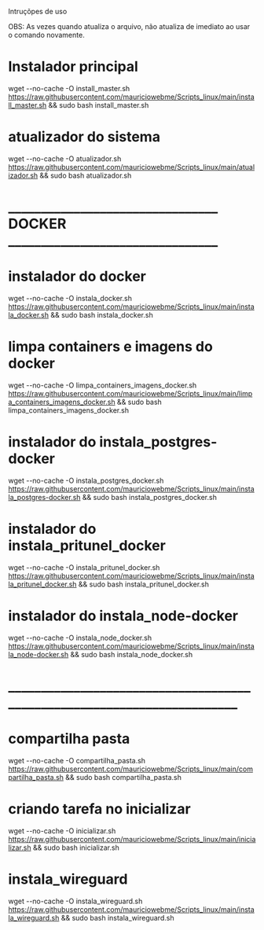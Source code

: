 Intruçõpes de uso

OBS: As vezes quando atualiza o arquivo, não atualiza de imediato ao usar o comando novamente.

# Instalador principal
wget --no-cache -O install_master.sh https://raw.githubusercontent.com/mauriciowebme/Scripts_linux/main/install_master.sh && sudo bash install_master.sh


# atualizador do sistema
wget --no-cache -O atualizador.sh https://raw.githubusercontent.com/mauriciowebme/Scripts_linux/main/atualizador.sh && sudo bash atualizador.sh

# ________________________________ DOCKER ________________________________ #

# instalador do docker 
wget --no-cache -O instala_docker.sh https://raw.githubusercontent.com/mauriciowebme/Scripts_linux/main/instala_docker.sh && sudo bash instala_docker.sh

# limpa containers e imagens do docker 
wget --no-cache -O limpa_containers_imagens_docker.sh https://raw.githubusercontent.com/mauriciowebme/Scripts_linux/main/limpa_containers_imagens_docker.sh && sudo bash limpa_containers_imagens_docker.sh

# instalador do instala_postgres-docker 
wget --no-cache -O instala_postgres_docker.sh https://raw.githubusercontent.com/mauriciowebme/Scripts_linux/main/instala_postgres-docker.sh && sudo bash instala_postgres_docker.sh

# instalador do instala_pritunel_docker 
wget --no-cache -O instala_pritunel_docker.sh https://raw.githubusercontent.com/mauriciowebme/Scripts_linux/main/instala_pritunel_docker.sh && sudo bash instala_pritunel_docker.sh

# instalador do instala_node-docker 
wget --no-cache -O instala_node_docker.sh https://raw.githubusercontent.com/mauriciowebme/Scripts_linux/main/instala_node-docker.sh && sudo bash instala_node_docker.sh

# ________________________________________________________________________ #

# compartilha pasta
wget --no-cache -O compartilha_pasta.sh https://raw.githubusercontent.com/mauriciowebme/Scripts_linux/main/compartilha_pasta.sh && sudo bash compartilha_pasta.sh

# criando tarefa no inicializar
wget --no-cache -O inicializar.sh https://raw.githubusercontent.com/mauriciowebme/Scripts_linux/main/inicializar.sh && sudo bash inicializar.sh

# instala_wireguard
wget --no-cache -O instala_wireguard.sh https://raw.githubusercontent.com/mauriciowebme/Scripts_linux/main/instala_wireguard.sh && sudo bash instala_wireguard.sh